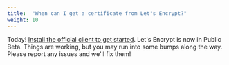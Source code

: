 ```yaml
---
title:  "When can I get a certificate from Let's Encrypt?"
weight: 10
---
```


Today! [Install the official client to get started](https://letsencrypt.readthedocs.org/en/latest/using.html#installation). Let's Encrypt is now in Public Beta. Things are working, but you may run into some bumps along the way. Please report any issues and we'll fix them!